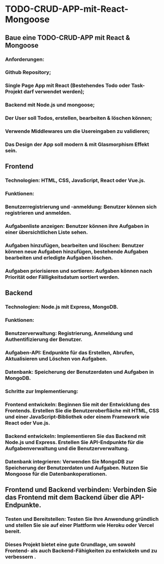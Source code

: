 # TODO-CRUD-APP-mit-React-Mongoose

## Baue eine TODO-CRUD-APP mit React & Mongoose
### Anforderungen:
### Github Repository;
### Single Page App mit React (Bestehendes Todo oder Task-Projekt darf verwendet werden);
### Backend mit Node.js und mongoose;
### Der User soll Todos, erstellen, bearbeiten & löschen können;
### Verwende Middlewares um die Usereingaben zu validieren;
### Das Design der App soll modern & mit Glasmorphism Effekt sein.


## Frontend
### Technologien: HTML, CSS, JavaScript, React oder Vue.js.

### Funktionen:
### Benutzerregistrierung und -anmeldung: Benutzer können sich registrieren und anmelden.
### Aufgabenliste anzeigen: Benutzer können ihre Aufgaben in einer übersichtlichen Liste sehen.
### Aufgaben hinzufügen, bearbeiten und löschen: Benutzer können neue Aufgaben hinzufügen, bestehende Aufgaben bearbeiten und erledigte Aufgaben löschen.
### Aufgaben priorisieren und sortieren: Aufgaben können nach Priorität oder Fälligkeitsdatum sortiert werden.

## Backend
### Technologien: Node.js mit Express, MongoDB.

### Funktionen:

### Benutzerverwaltung: Registrierung, Anmeldung und Authentifizierung der Benutzer.
### Aufgaben-API: Endpunkte für das Erstellen, Abrufen, Aktualisieren und Löschen von Aufgaben.
### Datenbank: Speicherung der Benutzerdaten und Aufgaben in MongoDB.

### Schritte zur Implementierung:
### Frontend entwickeln: Beginnen Sie mit der Entwicklung des Frontends. Erstellen Sie die Benutzeroberfläche mit HTML, CSS und einer JavaScript-Bibliothek oder einem Framework wie React oder Vue.js.
### Backend entwickeln: Implementieren Sie das Backend mit Node.js und Express. Erstellen Sie API-Endpunkte für die Aufgabenverwaltung und die Benutzerverwaltung.
### Datenbank integrieren: Verwenden Sie MongoDB zur Speicherung der Benutzerdaten und Aufgaben. Nutzen Sie Mongoose für die Datenbankoperationen.

## Frontend und Backend verbinden: Verbinden Sie das Frontend mit dem Backend über die API-Endpunkte.
### Testen und Bereitstellen: Testen Sie Ihre Anwendung gründlich und stellen Sie sie auf einer Plattform wie Heroku oder Vercel bereit.
### Dieses Projekt bietet eine gute Grundlage, um sowohl Frontend- als auch Backend-Fähigkeiten zu entwickeln und zu verbessern .

